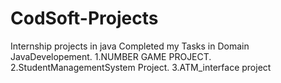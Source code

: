 # CodSoft-Projects
Internship projects in java 
 Completed my Tasks in Domain JavaDevelopement.
 1.NUMBER GAME PROJECT.
 2.StudentManagementSystem Project.
 3.ATM_interface project
